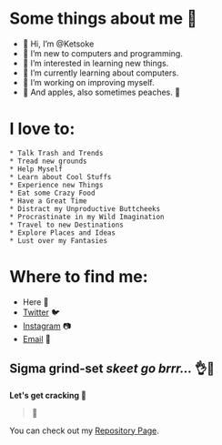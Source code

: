 # Some things about me 💖
- 👋 Hi, I’m @Ketsoke
- 🌚 I’m new to computers and programming.
- 👀 I’m interested in learning new things.
- 🌱 I’m currently learning about computers.
- 🤗 I’m working on improving myself.
- 🍎 And apples, also sometimes peaches. 🍑

# I love to:
    * Talk Trash and Trends
    * Tread new grounds
    * Help Myself
    * Learn about Cool Stuffs
    * Experience new Things
    * Eat some Crazy Food
    * Have a Great Time
    * Distract my Unproductive Buttcheeks
    * Procrastinate in my Wild Imagination
    * Travel to new Destinations
    * Explore Places and Ideas
    * Lust over my Fantasies

# Where to find me:
  * Here  👋
  * [Twitter](https://twitter.com/ketsoke)  🐦
  * [Instagram](https://www.instagram.com/ketsoke/)  📷
  * [Email](mailto:subinshrestha09@outlook.com)  📧

## Sigma grind-set _skeet go brrr..._  👌🤌

**Let's get cracking 💯**

> 🗿


<!---
- 💞️ I’m looking to collaborate on ...
- 📫 How to reach me ...
--->
You can check out my [Repository Page](https://github.com/Ketsoke?tab=repositories).
<!---
Ketsoke/Ketsoke is a ✨ special ✨ repository because its `README.md` (this file) appears on your GitHub profile.
You can click the Preview link to take a look at your changes.
--->
